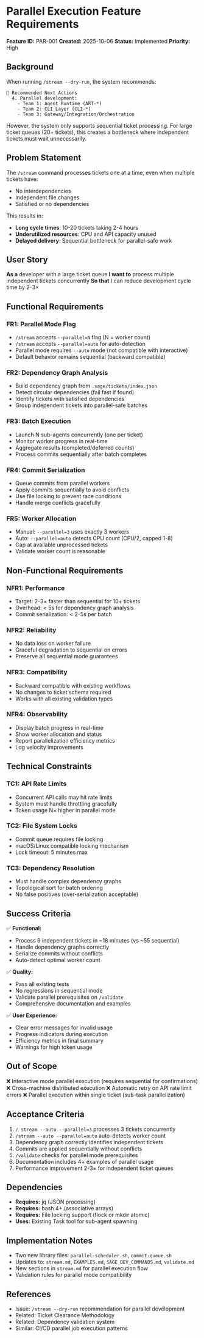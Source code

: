 # Parallel Execution Feature Requirements

**Feature ID:** PAR-001
**Created:** 2025-10-06
**Status:** Implemented
**Priority:** High

## Background

When running `/stream --dry-run`, the system recommends:

```
🎯 Recommended Next Actions
  4. Parallel development:
    - Team 1: Agent Runtime (ART-*)
    - Team 2: CLI Layer (CLI-*)
    - Team 3: Gateway/Integration/Orchestration
```

However, the system only supports sequential ticket processing. For large ticket queues (20+ tickets), this creates a bottleneck where independent tickets must wait unnecessarily.

## Problem Statement

The `/stream` command processes tickets one at a time, even when multiple tickets have:

- No interdependencies
- Independent file changes
- Satisfied or no dependencies

This results in:

- **Long cycle times**: 10-20 tickets taking 2-4 hours
- **Underutilized resources**: CPU and API capacity unused
- **Delayed delivery**: Sequential bottleneck for parallel-safe work

## User Story

**As a** developer with a large ticket queue
**I want to** process multiple independent tickets concurrently
**So that** I can reduce development cycle time by 2-3×

## Functional Requirements

### FR1: Parallel Mode Flag

- `/stream` accepts `--parallel=N` flag (N = worker count)
- `/stream` accepts `--parallel=auto` for auto-detection
- Parallel mode requires `--auto` mode (not compatible with interactive)
- Default behavior remains sequential (backward compatible)

### FR2: Dependency Graph Analysis

- Build dependency graph from `.sage/tickets/index.json`
- Detect circular dependencies (fail fast if found)
- Identify tickets with satisfied dependencies
- Group independent tickets into parallel-safe batches

### FR3: Batch Execution

- Launch N sub-agents concurrently (one per ticket)
- Monitor worker progress in real-time
- Aggregate results (completed/deferred counts)
- Process commits sequentially after batch completes

### FR4: Commit Serialization

- Queue commits from parallel workers
- Apply commits sequentially to avoid conflicts
- Use file locking to prevent race conditions
- Handle merge conflicts gracefully

### FR5: Worker Allocation

- Manual: `--parallel=3` uses exactly 3 workers
- Auto: `--parallel=auto` detects CPU count (CPU/2, capped 1-8)
- Cap at available unprocessed tickets
- Validate worker count is reasonable

## Non-Functional Requirements

### NFR1: Performance

- Target: 2-3× faster than sequential for 10+ tickets
- Overhead: < 5s for dependency graph analysis
- Commit serialization: < 2-5s per batch

### NFR2: Reliability

- No data loss on worker failure
- Graceful degradation to sequential on errors
- Preserve all sequential mode guarantees

### NFR3: Compatibility

- Backward compatible with existing workflows
- No changes to ticket schema required
- Works with all existing validation types

### NFR4: Observability

- Display batch progress in real-time
- Show worker allocation and status
- Report parallelization efficiency metrics
- Log velocity improvements

## Technical Constraints

### TC1: API Rate Limits

- Concurrent API calls may hit rate limits
- System must handle throttling gracefully
- Token usage N× higher in parallel mode

### TC2: File System Locks

- Commit queue requires file locking
- macOS/Linux compatible locking mechanism
- Lock timeout: 5 minutes max

### TC3: Dependency Resolution

- Must handle complex dependency graphs
- Topological sort for batch ordering
- No false positives (over-serialization acceptable)

## Success Criteria

✅ **Functional:**

- Process 9 independent tickets in ~18 minutes (vs ~55 sequential)
- Handle dependency graphs correctly
- Serialize commits without conflicts
- Auto-detect optimal worker count

✅ **Quality:**

- Pass all existing tests
- No regressions in sequential mode
- Validate parallel prerequisites on `/validate`
- Comprehensive documentation and examples

✅ **User Experience:**

- Clear error messages for invalid usage
- Progress indicators during execution
- Efficiency metrics in final summary
- Warnings for high token usage

## Out of Scope

❌ Interactive mode parallel execution (requires sequential for confirmations)
❌ Cross-machine distributed execution
❌ Automatic retry on API rate limit errors
❌ Parallel execution within single ticket (sub-task parallelization)

## Acceptance Criteria

1. `/ stream --auto --parallel=3` processes 3 tickets concurrently
2. `/stream --auto --parallel=auto` auto-detects worker count
3. Dependency graph correctly identifies independent tickets
4. Commits are applied sequentially without conflicts
5. `/validate` checks for parallel mode prerequisites
6. Documentation includes 4+ examples of parallel usage
7. Performance improvement 2-3× for independent ticket queues

## Dependencies

- **Requires:** jq (JSON processing)
- **Requires:** bash 4+ (associative arrays)
- **Requires:** File locking support (flock or mkdir atomic)
- **Uses:** Existing Task tool for sub-agent spawning

## Implementation Notes

- Two new library files: `parallel-scheduler.sh`, `commit-queue.sh`
- Updates to: `stream.md`, `EXAMPLES.md`, `SAGE_DEV_COMMANDS.md`, `validate.md`
- New sections in `stream.md` for parallel execution flow
- Validation rules for parallel mode compatibility

## References

- Issue: `/stream --dry-run` recommendation for parallel development
- Related: Ticket Clearance Methodology
- Related: Dependency validation system
- Similar: CI/CD parallel job execution patterns
